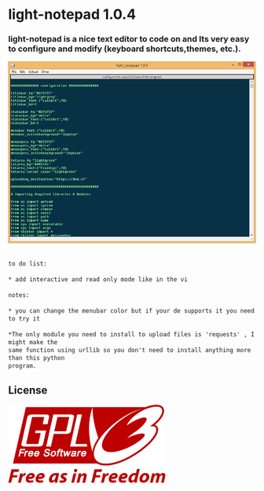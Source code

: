 # light-notepad 1.0.4

<h3>light-notepad is a nice text editor to code on and Its very easy to configure and modify (keyboard shortcuts,themes, etc.).</h3>

<img src="https://github.com/Aydeniztr/light-notepad/blob/main/images/Screen_shot.png?raw=true">

```

to do list:

* add interactive and read only mode like in the vi

notes:

* you can change the menubar color but if your de supports it you need to try it

*The only module you need to install to upload files is 'requests' , I might make the
same function using urllib so you don't need to install anything more than this python
program.

```
## License

<img src="https://github.com/Aydeniztr/Aydeniztr/blob/main/B7A06C30-FE7A-4C37-94AF-B8626D71BA75.png?raw=true" alt="LICENSE" height="159" width="320">
